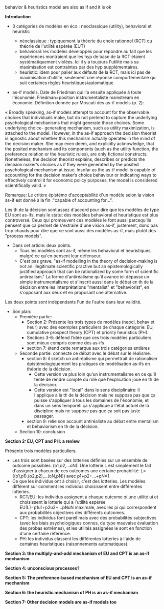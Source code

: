 behavior & heuristics model are also as if and it is ok

**Introduction**

- 3 catégories de modèles en éco : neoclassique (utility), behavioral et heuristic
	- néoclassique : typiquement la théorie du choix rationnel (RCT) ou théorie de l'utilité espérée (EUT)
	- behavioral: les modèles développés pour répondre au fait que les expériences montraient que les hyp de base de la RCT étaient systématiquement violées. Ici il y a toujours l'utilité mais sa maximisation est contraintes par des hyp supplémentaires.
	- heuristic: idem pour palier aux défauts de la RCT, mais ici pas de maximisation d'utilité, seulement une réponse comportementale qui suit certaines règles heuristiques/automatique

- as-if models. Date de Friedman qui l'a ensuite appliquée à toute l'économie. Friedman=position instrumentaliste mainstream en économie. Définition donnée par Moscati des as-if models (p. 2):

« Broadly speaking, as-if models attempt to account for the observable choices that
individuals make, but do not pretend to capture the underlying psychological
mechanisms that might generate those choices. Some underlying choice-
generating mechanism, such as utility maximization, is attached to the model.
However, in the as-if approach the decision theorist is agnostic about whether
this mechanism actually operates in the mind of the decision maker. She may
even deem, and explicitly acknowledge, that the posited mechanism and its
components (such as the utility function, the preference relation or the heuristic
rules), are only fictional constructs. Nonetheless, the decision theorist explains,
describes or predicts the decision maker’s choices as if they were generated by
the posited psychological mechanism at issue. Insofar as the as-if model is
capable of accounting for the decision maker’s choice behaviour or indicating ways to effectively control it for economic policy purposes, the model is considered
scientifically valid. »

Remarque: Le critère épistémo d'acceptabilité d'un modèle selon la vision as-if est donné à la fin :"capable of accounting for...". 

Les th de la décision sont assez d'accord pour dire que les modèles de type EU sont as-ifs, mais le statut des modèles behavioral et heuristique est plus controversé. Ceux qui promeuvent ces modèles le font aussi parcequ'ils pensent que ça permet de s'extraire d'une vision as-if, justement, donc pas trop chauds pour dire que ce sont aussi des modèles as-if, mais plutôt des "process models". 


- Dans cet article: deux points. 
	- Tous les modèles sont as-if, même les behavioral et heuristiques, malgré ce qu'en pensent leur défenseur. 
	- C'est pas grave. "as-if modelling in the theory of decision-making is not an illegitimate scientific practive but an epistemologically justified approach that can be rationalized by some form of scientific antirealism." La forme d'antiréalisme qu'il avance ici dépasse un simple instrumentalisme et s'inscrit aussi dans le débat en th de la décision entre les interprétations "mentalist" et "behaviorist", en s'opposant aux deux et en proposant une alternative. 

Les deux points sont indépendants l'un de l'autre dans leur validité. 

- Son plan:
	- Première partie:
		- Section 2: Présente les trois types de modèles (neocl, behav et heur) avec des exemples particuliers de chaque catégorie: EU, cumulative prospect theory (CPT) et priority heuristics (PH). 
		- Sections 3-6: défend l'idée que ces trois modèles particuliers sont mieux compris comme des as-ifs
		- section 7: étend cette remarque aux trois catégories entières
	- Seconde partie: connecte ce débat avec le débat sur le réalisme. 
		- section 8: il sketch un antiréalisme qui permettrait de rationaliser épistémologiquement les pratiques de modélisation as-ifs en théorie de la décision. 
			- Cette version va plus loin qu'un instrumentalisme en ce qu'il tente de rendre compte du role que l'explication joue en th de la décision. 
			- Cette version est "local" dans le sens disciplinaire: il l'applique à la th de la décision mais ne suppose pas que ça puisse s'appliquer à tous les domaines de l'économie, et dans un sens temporel: ça s'applique à l'état actuel de la discipline mais ne suppose pas que ça soit pas juste passager. 
		- section 9: relie son account antiréaliste au débat entre mentalism et behaviorism en th de la décision. 
	- Section 10: conclusion
		

**Section 2: EU, CPT and PH: a review**

Présente trois modèles particuliers. 
- Les trois sont basées sur des lotteries définies sur un ensemble de outcome possibles: (o1,o2,...oN). Une lotterie L est  simplement le fait d'assigner à chacun de ces outcomes une certaine probabilité: L=((o1,p1),(o2,p2),...(oN,pN)) avec p1+p2+...+pN=1. 
- Ce que les individus ont à choisir, c'est des lotteries. Les modèles diffèrent sur comment les individus choisissent entre différentes lotteries. 
	- RCT/EU: les individus assignent à chaque outcome oi une utilité ui et choisissent la lotterie qui a l'utilité espérée EU(L)=p1u1+p2u2+...pNuN maximale, avec les pi qui correspondent aux probabilités objectives des différents outcomes. 
	- CPT: les individus font pareil mais avec des probabilités subjectives (avec les biais psychologiques connus, du type mauvaise évaluation des probas extrêmes), et les utilités assignées le sont en fonction d'une certaine référence. 
	- PH: les individus classent les différentes lotteries à l'aide de certaines heuristiques (raisonnements automatiques). 

**Section 3: the multiply-and-add mechanism of EU and CPT is an as-if mechanism**

**Section 4: unconscious processes?**

**Section 5: The preference-based mechanism of EU and CPT is an as-if mechanism** 

**Section 6: the heuristic mechanism of PH is an as-if mechanism**

**Section 7: Other decision models are as-if models too**


